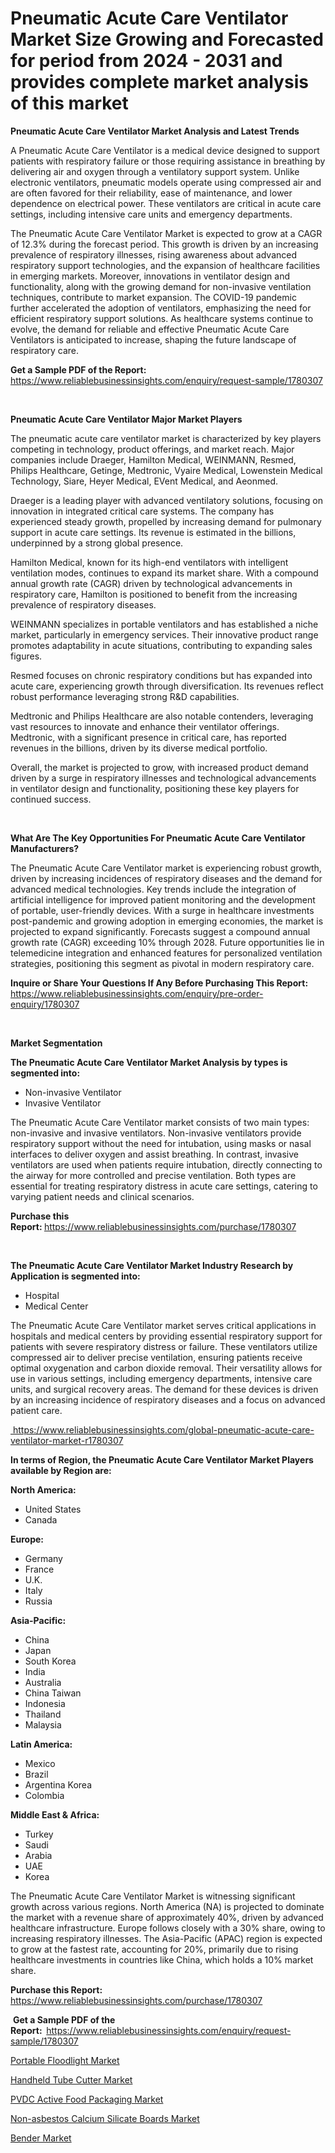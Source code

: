 <p><h1>Pneumatic Acute Care Ventilator Market Size Growing and Forecasted for period from 2024 - 2031 and provides complete market analysis of this market</h1></p><p><strong>Pneumatic Acute Care Ventilator Market Analysis and Latest Trends</strong></p>
<p><p>A Pneumatic Acute Care Ventilator is a medical device designed to support patients with respiratory failure or those requiring assistance in breathing by delivering air and oxygen through a ventilatory support system. Unlike electronic ventilators, pneumatic models operate using compressed air and are often favored for their reliability, ease of maintenance, and lower dependence on electrical power. These ventilators are critical in acute care settings, including intensive care units and emergency departments.</p><p>The Pneumatic Acute Care Ventilator Market is expected to grow at a CAGR of 12.3% during the forecast period. This growth is driven by an increasing prevalence of respiratory illnesses, rising awareness about advanced respiratory support technologies, and the expansion of healthcare facilities in emerging markets. Moreover, innovations in ventilator design and functionality, along with the growing demand for non-invasive ventilation techniques, contribute to market expansion. The COVID-19 pandemic further accelerated the adoption of ventilators, emphasizing the need for efficient respiratory support solutions. As healthcare systems continue to evolve, the demand for reliable and effective Pneumatic Acute Care Ventilators is anticipated to increase, shaping the future landscape of respiratory care.</p></p>
<p><strong>Get a Sample PDF of the Report:&nbsp;</strong> <a href="https://www.reliablebusinessinsights.com/enquiry/request-sample/1780307?utm_campaign=63&utm_medium=2&utm_source=Github&utm_content=ia&utm_term=19122024&utm_id=pneumatic-acute-care-ventilator">https://www.reliablebusinessinsights.com/enquiry/request-sample/1780307</a></p>
<p>&nbsp;</p>
<p><strong>Pneumatic Acute Care Ventilator Major Market Players</strong></p>
<p><p>The pneumatic acute care ventilator market is characterized by key players competing in technology, product offerings, and market reach. Major companies include Draeger, Hamilton Medical, WEINMANN, Resmed, Philips Healthcare, Getinge, Medtronic, Vyaire Medical, Lowenstein Medical Technology, Siare, Heyer Medical, EVent Medical, and Aeonmed.</p><p>Draeger is a leading player with advanced ventilatory solutions, focusing on innovation in integrated critical care systems. The company has experienced steady growth, propelled by increasing demand for pulmonary support in acute care settings. Its revenue is estimated in the billions, underpinned by a strong global presence.</p><p>Hamilton Medical, known for its high-end ventilators with intelligent ventilation modes, continues to expand its market share. With a compound annual growth rate (CAGR) driven by technological advancements in respiratory care, Hamilton is positioned to benefit from the increasing prevalence of respiratory diseases.</p><p>WEINMANN specializes in portable ventilators and has established a niche market, particularly in emergency services. Their innovative product range promotes adaptability in acute situations, contributing to expanding sales figures.</p><p>Resmed focuses on chronic respiratory conditions but has expanded into acute care, experiencing growth through diversification. Its revenues reflect robust performance leveraging strong R&D capabilities.</p><p>Medtronic and Philips Healthcare are also notable contenders, leveraging vast resources to innovate and enhance their ventilator offerings. Medtronic, with a significant presence in critical care, has reported revenues in the billions, driven by its diverse medical portfolio.</p><p>Overall, the market is projected to grow, with increased product demand driven by a surge in respiratory illnesses and technological advancements in ventilator design and functionality, positioning these key players for continued success.</p></p>
<p>&nbsp;</p>
<p><strong>What Are The Key Opportunities For Pneumatic Acute Care Ventilator Manufacturers?</strong></p>
<p><p>The Pneumatic Acute Care Ventilator market is experiencing robust growth, driven by increasing incidences of respiratory diseases and the demand for advanced medical technologies. Key trends include the integration of artificial intelligence for improved patient monitoring and the development of portable, user-friendly devices. With a surge in healthcare investments post-pandemic and growing adoption in emerging economies, the market is projected to expand significantly. Forecasts suggest a compound annual growth rate (CAGR) exceeding 10% through 2028. Future opportunities lie in telemedicine integration and enhanced features for personalized ventilation strategies, positioning this segment as pivotal in modern respiratory care.</p></p>
<p><strong>Inquire or Share Your Questions If Any Before Purchasing This Report:</strong> <a href="https://www.reliablebusinessinsights.com/enquiry/pre-order-enquiry/1780307?utm_campaign=63&utm_medium=2&utm_source=Github&utm_content=ia&utm_term=19122024&utm_id=pneumatic-acute-care-ventilator">https://www.reliablebusinessinsights.com/enquiry/pre-order-enquiry/1780307</a></p>
<p>&nbsp;</p>
<p><strong>Market Segmentation</strong></p>
<p><strong>The Pneumatic Acute Care Ventilator Market Analysis by types is segmented into:</strong></p>
<p><ul><li>Non-invasive Ventilator</li><li>Invasive Ventilator</li></ul></p>
<p><p>The Pneumatic Acute Care Ventilator market consists of two main types: non-invasive and invasive ventilators. Non-invasive ventilators provide respiratory support without the need for intubation, using masks or nasal interfaces to deliver oxygen and assist breathing. In contrast, invasive ventilators are used when patients require intubation, directly connecting to the airway for more controlled and precise ventilation. Both types are essential for treating respiratory distress in acute care settings, catering to varying patient needs and clinical scenarios.</p></p>
<p><strong>Purchase this Report:&nbsp;</strong><a href="https://www.reliablebusinessinsights.com/purchase/1780307?utm_campaign=63&utm_medium=2&utm_source=Github&utm_content=ia&utm_term=19122024&utm_id=pneumatic-acute-care-ventilator">https://www.reliablebusinessinsights.com/purchase/1780307</a></p>
<p>&nbsp;</p>
<p><strong>The Pneumatic Acute Care Ventilator Market Industry Research by Application is segmented into:</strong></p>
<p><ul><li>Hospital</li><li>Medical Center</li></ul></p>
<p><p>The Pneumatic Acute Care Ventilator market serves critical applications in hospitals and medical centers by providing essential respiratory support for patients with severe respiratory distress or failure. These ventilators utilize compressed air to deliver precise ventilation, ensuring patients receive optimal oxygenation and carbon dioxide removal. Their versatility allows for use in various settings, including emergency departments, intensive care units, and surgical recovery areas. The demand for these devices is driven by an increasing incidence of respiratory diseases and a focus on advanced patient care.</p></p>
<p><a href="https://www.reliablebusinessinsights.com/global-pneumatic-acute-care-ventilator-market-r1780307?utm_campaign=63&utm_medium=2&utm_source=Github&utm_content=ia&utm_term=19122024&utm_id=pneumatic-acute-care-ventilator">&nbsp;https://www.reliablebusinessinsights.com/global-pneumatic-acute-care-ventilator-market-r1780307</a></p>
<p><strong>In terms of Region, the Pneumatic Acute Care Ventilator Market Players available by Region are:</strong></p>
<p>
    <p> <strong> North America: </strong>
        <ul>
            <li>United States</li>
            <li>Canada</li>
        </ul>
        </p> 
    <p> <strong> Europe: </strong>
        <ul>
            <li>Germany</li>
            <li>France</li>
            <li>U.K.</li>
            <li>Italy</li>
            <li>Russia</li>
        </ul>
        </p> 
    <p> <strong> Asia-Pacific: </strong>
        <ul>
            <li>China</li>
            <li>Japan</li>
            <li>South Korea</li>
            <li>India</li>
            <li>Australia</li>
            <li>China Taiwan</li>
            <li>Indonesia</li>
            <li>Thailand</li>
            <li>Malaysia</li>
        </ul>
        </p> 
    <p> <strong> Latin America: </strong>
        <ul>
            <li>Mexico</li>
            <li>Brazil</li>
            <li>Argentina Korea</li>
            <li>Colombia</li>
        </ul>
        </p> 
    <p> <strong> Middle East & Africa: </strong>
        <ul>
            <li>Turkey</li>
            <li>Saudi</li>
            <li>Arabia</li>
            <li>UAE</li>
            <li>Korea</li>
        </ul>
    </p>
    </p>
<p><p>The Pneumatic Acute Care Ventilator Market is witnessing significant growth across various regions. North America (NA) is projected to dominate the market with a revenue share of approximately 40%, driven by advanced healthcare infrastructure. Europe follows closely with a 30% share, owing to increasing respiratory illnesses. The Asia-Pacific (APAC) region is expected to grow at the fastest rate, accounting for 20%, primarily due to rising healthcare investments in countries like China, which holds a 10% market share.</p></p>
<p><strong>Purchase this Report: </strong><a href="https://www.reliablebusinessinsights.com/purchase/1780307?utm_campaign=63&utm_medium=2&utm_source=Github&utm_content=ia&utm_term=19122024&utm_id=pneumatic-acute-care-ventilator">https://www.reliablebusinessinsights.com/purchase/1780307</a></p>
<p>&nbsp;<strong>Get a Sample PDF of the Report:&nbsp;&nbsp;</strong><a href="https://www.reliablebusinessinsights.com/enquiry/request-sample/1780307?utm_campaign=63&utm_medium=2&utm_source=Github&utm_content=ia&utm_term=19122024&utm_id=pneumatic-acute-care-ventilator">https://www.reliablebusinessinsights.com/enquiry/request-sample/1780307</a></p>
<p><strong></strong></p>
<p><p><a href="https://www.linkedin.com/pulse/detailed-portable-floodlight-market-study-segmentation-latest-wcbkf?utm_campaign=63&utm_medium=2&utm_source=Github&utm_content=ia&utm_term=19122024&utm_id=pneumatic-acute-care-ventilator">Portable Floodlight Market</a></p><p><a href="https://www.linkedin.com/pulse/handheld-tube-cutter-market-analysis-trends-share-sales-size-ifakf?utm_campaign=63&utm_medium=2&utm_source=Github&utm_content=ia&utm_term=19122024&utm_id=pneumatic-acute-care-ventilator">Handheld Tube Cutter Market</a></p><p><a href="https://github.com/millionkaryn68/Market-Research-Report-List-1/blob/main/pvdc-active-food-packaging-market.md?utm_campaign=63&utm_medium=2&utm_source=Github&utm_content=ia&utm_term=19122024&utm_id=pneumatic-acute-care-ventilator">PVDC Active Food Packaging Market</a></p><p><a href="https://github.com/JubayerMia832/Market-Research-Report-List-1/blob/main/non-asbestos-calcium-silicate-boards-market.md?utm_campaign=63&utm_medium=2&utm_source=Github&utm_content=ia&utm_term=19122024&utm_id=pneumatic-acute-care-ventilator">Non-asbestos Calcium Silicate Boards Market</a></p><p><a href="https://www.linkedin.com/pulse/market-demand-revenue-analysis-bender-projected-74-cagr-2024-2031-02d5f?utm_campaign=63&utm_medium=2&utm_source=Github&utm_content=ia&utm_term=19122024&utm_id=pneumatic-acute-care-ventilator">Bender Market</a></p></p>
